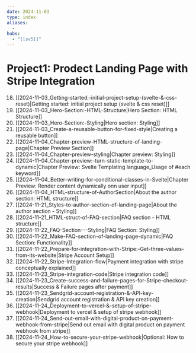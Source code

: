 ```yaml
---
date: 2024-11-03
type: index
aliases:
  -
hubs:
  - "[[sv5]]"
---
```


# Project1: Prodect Landing Page with Stripe Integration

18. [[2024-11-03_Getting-started:-initial-project-setup-(svelte-&-css-reset)|Getting started: initial project setup (svelte & css reset)]]
19. [[2024-11-03_Hero-Section:-HTML-Structure|Hero Section: HTML Structure]]
20. [[2024-11-03_Hero-Section:-Styling|Hero section: Styling]]
21. [[2024-11-03_Create-a-reusable-button-for-fixed-style|Creating a reusable button]]
23. [[2024-11-04_Chapter-preview-HTML-structure-of-landing-page|Chapter Preview Section]]
24. [[2024-11-04_Chapter-preview-styling|Chapter preview: Styling]]
25. [[2024-11-04_Chapter-preview:-turn-static-template-to-dynamic|Chapter Preview: Svelte Templating language_Usage of #each keyword]]
26. [[2024-11-04_Better-writing-for-conditional-classes-in-Svelte|Chapter Preview: Render content dynamically onn user input]]
28. [[2024-11-04_HTML-structure-of-AuthorSection|About the author section: HTML structure]]
29. [[2024-11-21_Styles-to-author-section-of-landing-page|About the author section - Styling]]
30. [[2024-11-21_HTML-struct-of-FAQ-section|FAQ section - HTML structure]]
31. [[2024-11-22_FAQ-Section---Styling|FAQ Section: Styling]]
32. [[2024-11-22_Make-FAQ-section-of-landing-page-dynamic|FAQ Section: Functionality]]
33. [[2024-11-22_Prepare-for-integration-with-Stripe:-Get-three-values-from-its-website|Stripe Account Setup]]
34. [[2024-11-22_Stripe-Integration-flow|Payment integration with stripe conceptually explained]]
35. [[2024-11-23_Stripe-integration-code|Stripe integration code]]
36. [[2024-11-23_Create-success-and-failure-pages-for-Stripe-checkout-results|Success & Failure pages after payment]]
38. [[2024-11-23_Sendgrid-account-registration-&-API-key-creation|Sendgrid account registration & API key creation]]
39. [[2024-11-24_Deployment-to-vercel-&-setup-of-stripe-webhook|Deployment to vercel & setup of stripe webhook]]
40. [[2024-11-24_Send-out-email-with-digital-product-on-payment-webhook-from-stripe|Send out email with digital product on payment webhook from stripe]]
41. [[2024-11-24_How-to-secure-your-stripe-webhook|Optional: How to secure your stripe webhook]]
